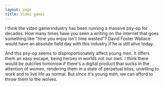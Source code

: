 ```yaml
---
layout: page
title: Video games
---
```


I think the video game industry has been running a massive psy-op for decades. How many times have you seen a writing on the internet that goes something like "time you enjoy isn't time wasted"? David Foster Wallace would have an absolute field day with this industry if he is still alive today.

And this psy-op seems to disproportionately affect young men. It offers them an easy escape, being heroes in worlds not our own. I think there would be outcries tomorrow if there's a digital product that sucks in the attention of women, rendering them in a state of perpetual bliss, unwilling to work and to live life as normal. But since it's young men, we can afford to throw them to the wolves.